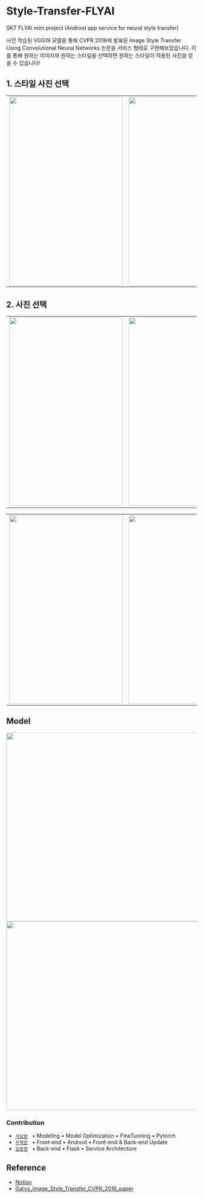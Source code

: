 # Style-Transfer-FLYAI
SKT FLYAI mini project (Android app service for neural style transfer)

사전 학습된 VGG19 모델을 통해 CVPR 2016에 발표된 Image Style Transfer Using Convolutional Neural Networks 논문을 서비스 형태로 구현해보았습니다.
이를 통해 원하는 이미지와 원하는 스타일을 선택하면 원하는 스타일이 적용된 사진을 얻을 수 있습니다!

## 1. 스타일 사진 선택
<table>
  <tr>
    <td><img alt="" src="https://user-images.githubusercontent.com/61751079/184565527-52ad8bc0-86f7-4cfd-8e53-22a030ab24d8.png" width = "300" height = "500" /></td>
    <td><img alt="" src="https://user-images.githubusercontent.com/61751079/184565555-4fcdc72d-7efa-4e12-8d7a-0463301d8b11.png" width = "300" height = "500" /></td>
    <td><img alt="" src="https://user-images.githubusercontent.com/61751079/184565560-4afb14e0-9119-4499-b877-c376fbd664fc.png" width = "300" height = "500" /></td>
  <tr>
</table>

## 2. 사진 선택
<table>
  <tr>
    <td><img alt="" src="https://user-images.githubusercontent.com/61751079/184567025-41d905b8-febc-48da-8c51-ab1698db2097.png" width = "300" height = "500" /></td>
    <td><img alt="" src="https://user-images.githubusercontent.com/61751079/184567035-ed2c278c-6733-4dfa-b9f7-5da4e47f02dc.png" width = "300" height = "500" /></td>
    <td><img alt="" src="https://user-images.githubusercontent.com/61751079/184567027-69fc69ab-252d-4b13-86e7-a12517e487a2.png" width = "300" height = "500" /></td>
  <tr>
</table>

<table>
  <tr>
    <td><img alt="" src="https://user-images.githubusercontent.com/61751079/184567028-4fcdce4d-3335-4546-b4a9-1e2a52b4291f.png" width = "300" height = "500" /></td>
    <td><img alt="" src="https://user-images.githubusercontent.com/61751079/184567032-017bc27f-56fe-4607-b578-82609fac1ca5.png" width = "300" height = "500" /></td>
    <td><img alt="" src="https://user-images.githubusercontent.com/61751079/184567017-51228624-6fc8-473e-aab3-d3d3075aa6fc.png" width = "300" height = "500" /></td>
  <tr>
</table>

## Model
<img alt="" src="https://user-images.githubusercontent.com/61751079/184568350-21c7f219-2cb3-4e83-aa72-ba9fbd5518ca.png" width = "800" height = "500" />
<img alt="" src="https://user-images.githubusercontent.com/61751079/184568348-c1456810-43bd-431a-ad07-448ab03693e5.png" width = "800" height = "500" />



### Contribution

- [`서상완`](https://github.com/sangwan2016) &nbsp; • Modeling • Model Optimization • FineTunning • Pytorch 
- [`우혁준`](https://github.com/CozyKim) &nbsp; • Front-end • Android • Front-end & Back-end Update
- [`김동현`](https://github.com/nazzang49) &nbsp; • Back-end • Flask • Service Architecture

## Reference
- [Notion](https://www.notion.so/sangwan2016/Style-Transfer-4e1f119157954fb582cdac61f74b5439)
- [Gatys_Image_Style_Transfer_CVPR_2016_paper](https://www.cv-foundation.org/openaccess/content_cvpr_2016/papers/Gatys_Image_Style_Transfer_CVPR_2016_paper.pdf)
